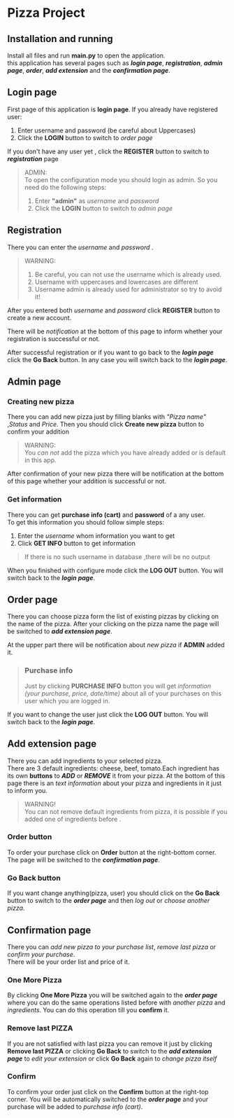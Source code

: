 # Pizza Project

## Installation and running
Install all files and run **main.py** to open the application.\
this application has several pages such as **_login page_**,      **_registration_**, **_admin page_**,  **_order_**, **_add extension_** and the **_confirmation page_**.


## Login page
First page of this application is **login page**. If you already have registered user:
1. Enter username and password (be careful about Uppercases)
2. Click the **LOGIN** button to switch to *order page*

If you don't have any user yet , click the **REGISTER** button to switch to **_registration_** page

> ADMIN:\
> To open the configuration mode you should login as admin. So you need do the following steps:
>1. Enter **"admin"** as *username* and *password* 
>2. Click the **LOGIN** button to switch to *admin page*
## Registration
There you can enter the *username* and *password* .
> WARNING:
> 1. Be careful, you can not use the username which is already used. 
> 2. Username with uppercases and lowercases are different
> 3. Username admin is already used for administrator so try to avoid it!

After you entered both *username* and *password* click **REGISTER** button to create a new account. 

There will be *notification* at the bottom of this page to inform whether your registration is successful or not.

After successful registration or if you want to go back to the **_login page_** click the **Go Back** button. In any case you will switch back to the **_login page_**.

## Admin page
### Creating new pizza
There you can add new pizza just by filling blanks with *"Pizza name"* ,*Status* and *Price*. Then you should click **Create new pizza** button to confirm your addition 
>WARNING:\
>You *can not* add the pizza which you have already added or is default in this app.

After confirmation of your new pizza there will be notification at the bottom of this page whether your addition is successful or not.

### Get information
There you can get **purchase info (cart)** and **password** of a any user.\
To get this information you should follow simple steps:
1. Enter the *username* whom information you want to get
2. Click **GET INFO** button to get information
>If there is no such username in database ,there will be no output

When you finished with configure mode click the **LOG OUT** button. You will switch back to the **_login page_**.

## Order page
There you can choose pizza form the list of existing pizzas by clicking on the name of the pizza. After your clicking on the pizza name the page will be switched to **_add extension page_**.

At the upper part there will be notification about *new pizza* if **ADMIN** added it.
>### Purchase info
>Just by clicking **PURCHASE INFO** button you will get *information (your purchase, price, date/time)* about all of your purchases on this user which you are logged in.

If you want to change the user just click the **LOG OUT** button. You will switch back to the **_login page_**.


## Add extension page
There you can add ingredients to your selected pizza.\
There are 3 default ingredients: cheese, beef, tomato.Each ingredient has its own **buttons** to **_ADD_** or **_REMOVE_** it from your pizza. At the bottom of this page there is an *text information* about your pizza and ingredients in it just to inform you.
>WARNING!\
>You can not remove default ingredients from pizza, it is possible if you added one of ingredients before .

### Order button
To order your purchase click on **Order** button at the right-bottom corner. The page will be switched to the **_confirmation page_**.

### Go Back button
 If you want change anything(pizza, user) you should click on the **Go Back** button to switch to the **_order page_** and then *log out* or *choose another pizza*. 

## Confirmation page
There you can *add new pizza to your purchase list*, *remove last pizza* or *confirm your purchase*.\
There will be your order list and price of it.
### One More Pizza 
By clicking **One More Pizza** you will be switched again to the **_order page_** where you can do the same operations listed before  with *another pizza* and *ingredients*. You can do this operation till you **confirm** it.
### Remove last PIZZA
If you are not satisfied with last pizza you can remove it just by clicking **Remove last PIZZA** or clicking **Go Back** to switch to the **_add extension page_** to *edit your extension* or click **Go Back** again to *change pizza itself*

### Confirm 
To confirm your order just click on the **Confirm** button at the right-top corner.
You will be automatically switched to the **_order page_** and your purchase will be added to *purchase info (cart)*.
